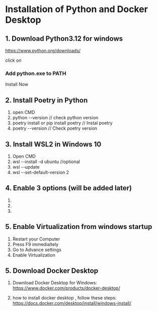 # Installation of Python and Docker Desktop

## 1. Download Python3.12 for windows
https://www.python.org/downloads/

click on 
### Add python.exe to PATH 
Install Now  

## 2. Install Poetry in Python

1.  open CMD 
2. python --version     // check python version
3. poetry install or pip install poetry   // Instal poetry 
4. poetry --version   // Check poetry version

## 3. Install WSL2 in Windows 10

1. Open CMD 
2. wsl --install -d ubuntu  //optional 
3. wsl --update
4. wsl --set-default-version 2

## 4. Enable 3 options (will be added later)

1. 
2. 
3. 

## 5. Enable Virtualization from windows startup

1. Restart your Computer
2. Press F9 immedialtely 
3. Go to Advance settings
4. Enable Virtualization

## 5. Download Docker Desktop

1. Download Docker Desktop for Windows:
https://www.docker.com/products/docker-desktop/


2. how to install docker desktop , follow these steps: 
https://docs.docker.com/desktop/install/windows-install/


